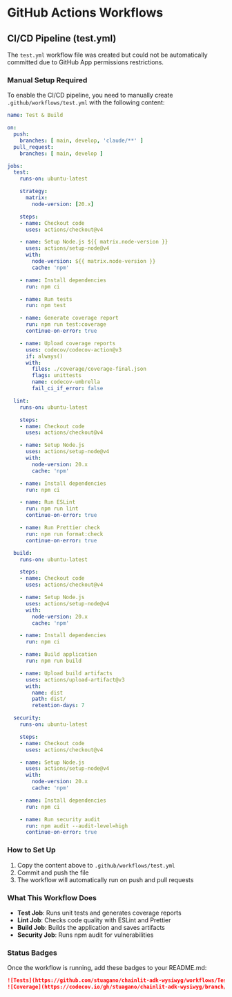 # GitHub Actions Workflows

## CI/CD Pipeline (test.yml)

The `test.yml` workflow file was created but could not be automatically committed due to GitHub App permissions restrictions.

### Manual Setup Required

To enable the CI/CD pipeline, you need to manually create `.github/workflows/test.yml` with the following content:

```yaml
name: Test & Build

on:
  push:
    branches: [ main, develop, 'claude/**' ]
  pull_request:
    branches: [ main, develop ]

jobs:
  test:
    runs-on: ubuntu-latest

    strategy:
      matrix:
        node-version: [20.x]

    steps:
    - name: Checkout code
      uses: actions/checkout@v4

    - name: Setup Node.js ${{ matrix.node-version }}
      uses: actions/setup-node@v4
      with:
        node-version: ${{ matrix.node-version }}
        cache: 'npm'

    - name: Install dependencies
      run: npm ci

    - name: Run tests
      run: npm test

    - name: Generate coverage report
      run: npm run test:coverage
      continue-on-error: true

    - name: Upload coverage reports
      uses: codecov/codecov-action@v3
      if: always()
      with:
        files: ./coverage/coverage-final.json
        flags: unittests
        name: codecov-umbrella
        fail_ci_if_error: false

  lint:
    runs-on: ubuntu-latest

    steps:
    - name: Checkout code
      uses: actions/checkout@v4

    - name: Setup Node.js
      uses: actions/setup-node@v4
      with:
        node-version: 20.x
        cache: 'npm'

    - name: Install dependencies
      run: npm ci

    - name: Run ESLint
      run: npm run lint
      continue-on-error: true

    - name: Run Prettier check
      run: npm run format:check
      continue-on-error: true

  build:
    runs-on: ubuntu-latest

    steps:
    - name: Checkout code
      uses: actions/checkout@v4

    - name: Setup Node.js
      uses: actions/setup-node@v4
      with:
        node-version: 20.x
        cache: 'npm'

    - name: Install dependencies
      run: npm ci

    - name: Build application
      run: npm run build

    - name: Upload build artifacts
      uses: actions/upload-artifact@v3
      with:
        name: dist
        path: dist/
        retention-days: 7

  security:
    runs-on: ubuntu-latest

    steps:
    - name: Checkout code
      uses: actions/checkout@v4

    - name: Setup Node.js
      uses: actions/setup-node@v4
      with:
        node-version: 20.x
        cache: 'npm'

    - name: Install dependencies
      run: npm ci

    - name: Run security audit
      run: npm audit --audit-level=high
      continue-on-error: true
```

### How to Set Up

1. Copy the content above to `.github/workflows/test.yml`
2. Commit and push the file
3. The workflow will automatically run on push and pull requests

### What This Workflow Does

- **Test Job**: Runs unit tests and generates coverage reports
- **Lint Job**: Checks code quality with ESLint and Prettier
- **Build Job**: Builds the application and saves artifacts
- **Security Job**: Runs npm audit for vulnerabilities

### Status Badges

Once the workflow is running, add these badges to your README.md:

```markdown
![Tests](https://github.com/stuagano/chainlit-adk-wysiwyg/workflows/Test%20&%20Build/badge.svg)
![Coverage](https://codecov.io/gh/stuagano/chainlit-adk-wysiwyg/branch/main/graph/badge.svg)
```
